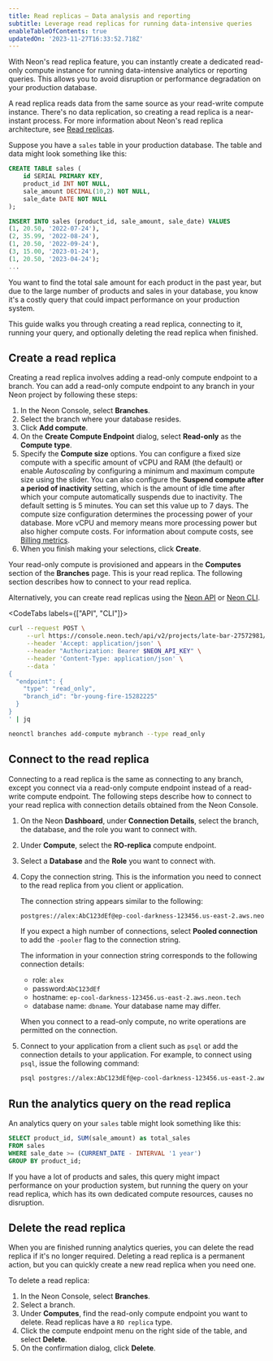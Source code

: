```yaml
---
title: Read replicas — Data analysis and reporting
subtitle: Leverage read replicas for running data-intensive queries
enableTableOfContents: true
updatedOn: '2023-11-27T16:33:52.718Z'
---
```


With Neon's read replica feature, you can instantly create a dedicated read-only compute instance for running data-intensive analytics or reporting queries. This allows you to avoid disruption or performance degradation on your production database.

A read replica reads data from the same source as your read-write compute instance. There's no data replication, so creating a read replica is a near-instant process. For more information about Neon's read replica architecture, see [Read replicas](/docs/introduction/read-replicas).

Suppose you have a `sales` table in your production database. The table and data might look something like this:

```sql
CREATE TABLE sales (
    id SERIAL PRIMARY KEY,
    product_id INT NOT NULL,
    sale_amount DECIMAL(10,2) NOT NULL,
    sale_date DATE NOT NULL
);

INSERT INTO sales (product_id, sale_amount, sale_date) VALUES
(1, 20.50, '2022-07-24'),
(2, 35.99, '2022-08-24'),
(1, 20.50, '2022-09-24'),
(3, 15.00, '2023-01-24'),
(1, 20.50, '2023-04-24');
...
```

You want to find the total sale amount for each product in the past year, but due to the large number of products and sales in your database, you know it's a costly query that could impact performance on your production system.

This guide walks you through creating a read replica, connecting to it, running your query, and optionally deleting the read replica when finished.

## Create a read replica

Creating a read replica involves adding a read-only compute endpoint to a branch. You can add a read-only compute endpoint to any branch in your Neon project by following these steps:

1. In the Neon Console, select **Branches**.
2. Select the branch where your database resides.
3. Click **Add compute**.
4. On the **Create Compute Endpoint** dialog, select **Read-only** as the **Compute type**.
5. Specify the **Compute size** options. You can configure a fixed size compute with a specific amount of vCPU and RAM (the default) or enable _Autoscaling_ by configuring a minimum and maximum compute size using the slider. You can also configure the **Suspend compute after a period of inactivity** setting, which is the amount of idle time after which your compute automatically suspends due to inactivity. The default setting is 5 minutes. You can set this value up to 7 days.
    <Admonition type="note">
    The compute size configuration determines the processing power of your database. More vCPU and memory means more processing power but also higher compute costs. For information about compute costs, see [Billing metrics](/docs/introduction/billing).
    </Admonition>
6. When you finish making your selections, click **Create**.

Your read-only compute is provisioned and appears in the **Computes** section of the **Branches** page. This is your read replica. The following section describes how to connect to your read replica.

Alternatively, you can create read replicas using the [Neon API](https://api-docs.neon.tech/reference/createprojectendpoint) or [Neon CLI](/docs/reference/cli-branches#create).

<CodeTabs labels={["API", "CLI"]}>

```bash
curl --request POST \
     --url https://console.neon.tech/api/v2/projects/late-bar-27572981/endpoints \
     --header 'Accept: application/json' \
     --header "Authorization: Bearer $NEON_API_KEY" \
     --header 'Content-Type: application/json' \
     --data '
{
  "endpoint": {
    "type": "read_only",
    "branch_id": "br-young-fire-15282225"
  }
}
' | jq
```

```bash
neonctl branches add-compute mybranch --type read_only
```

</CodeTabs>

## Connect to the read replica

Connecting to a read replica is the same as connecting to any branch, except you connect via a read-only compute endpoint instead of a read-write compute endpoint. The following steps describe how to connect to your read replica with connection details obtained from the Neon Console.

1. On the Neon **Dashboard**, under **Connection Details**, select the branch, the database, and the role you want to connect with.
1. Under **Compute**, select the **RO-replica** compute endpoint.
1. Select a **Database** and the **Role** you want to connect with.
1. Copy the connection string. This is the information you need to connect to the read replica from you client or application.

    The connection string appears similar to the following:

    <CodeBlock shouldWrap>

    ```bash
    postgres://alex:AbC123dEf@ep-cool-darkness-123456.us-east-2.aws.neon.tech/dbname
    ```

    </CodeBlock>

    If you expect a high number of connections, select **Pooled connection** to add the `-pooler` flag to the connection string.

    The information in your connection string corresponds to the following connection details:

    - role: `alex`
    - password:`AbC123dEf`
    - hostname: `ep-cool-darkness-123456.us-east-2.aws.neon.tech`
    - database name: `dbname`. Your database name may differ.

    When you connect to a read-only compute, no write operations are permitted on the connection.

1. Connect to your application from a client such as `psql` or add the connection details to your application. For example, to connect using `psql`, issue the following command:

    <CodeBlock shouldWrap>

    ```bash
    psql postgres://alex:AbC123dEf@ep-cool-darkness-123456.us-east-2.aws.neon.tech/dbname
    ```

    </CodeBlock>

## Run the analytics query on the read replica

An analytics query on your `sales` table might look something like this:

```sql
SELECT product_id, SUM(sale_amount) as total_sales
FROM sales
WHERE sale_date >= (CURRENT_DATE - INTERVAL '1 year')
GROUP BY product_id;
```

If you have a lot of products and sales, this query might impact performance on your production system, but running the query on your read replica, which has its own dedicated compute resources, causes no disruption.

## Delete the read replica

When you are finished running analytics queries, you can delete the read replica if it's no longer required. Deleting a read replica is a permanent action, but you can quickly create a new read replica when you need one.

To delete a read replica:

1. In the Neon Console, select **Branches**.
1. Select a branch.
1. Under **Computes**, find the read-only compute endpoint you want to delete. Read replicas have a `RO replica` type.
1. Click the compute endpoint menu on the right side of the table, and select **Delete**.
1. On the confirmation dialog, click **Delete**.
